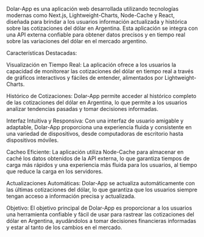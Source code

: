 
Dolar-App es una aplicación web desarrollada utilizando tecnologías modernas como Next.js, Lightweight-Charts, Node-Cache y React, diseñada para brindar a los usuarios información actualizada y histórica sobre las cotizaciones del dólar en Argentina. Esta aplicación se integra con una API externa confiable para obtener datos precisos y en tiempo real sobre las variaciones del dólar en el mercado argentino.

Características Destacadas:

Visualización en Tiempo Real: La aplicación ofrece a los usuarios la capacidad de monitorear las cotizaciones del dólar en tiempo real a través de gráficos interactivos y fáciles de entender, alimentados por Lightweight-Charts.

Histórico de Cotizaciones: Dolar-App permite acceder al histórico completo de las cotizaciones del dólar en Argentina, lo que permite a los usuarios analizar tendencias pasadas y tomar decisiones informadas.

Interfaz Intuitiva y Responsiva: Con una interfaz de usuario amigable y adaptable, Dolar-App proporciona una experiencia fluida y consistente en una variedad de dispositivos, desde computadoras de escritorio hasta dispositivos móviles.

Cacheo Eficiente: La aplicación utiliza Node-Cache para almacenar en caché los datos obtenidos de la API externa, lo que garantiza tiempos de carga más rápidos y una experiencia más fluida para los usuarios, al tiempo que reduce la carga en los servidores.

Actualizaciones Automáticas: Dolar-App se actualiza automáticamente con las últimas cotizaciones del dólar, lo que garantiza que los usuarios siempre tengan acceso a información precisa y actualizada.

Objetivo:
El objetivo principal de Dolar-App es proporcionar a los usuarios una herramienta confiable y fácil de usar para rastrear las cotizaciones del dólar en Argentina, ayudándolos a tomar decisiones financieras informadas y estar al tanto de los cambios en el mercado.
